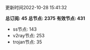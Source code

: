 更新时间2022-10-28 15:41:32

**总订阅: 45**
**总节点: 2375**
**有效节点: 431**
- ss节点: 143
- v2ray节点: 253
- trojan节点: 35

